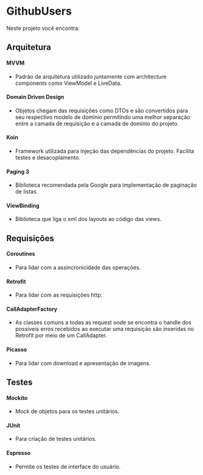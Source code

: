 # GithubUsers
Neste projeto você encontra:

## Arquitetura
#### MVVM 
- Padrão de arquitetura utilizado juntamente com architecture components como ViewModel e LiveData. 
#### Domain Driven Design
- Objetos chegam das requisições como DTOs e são convertidos para seu respectivo modelo de domínio permitindo uma melhor separação entre a camada de requisição e a camada de domínio do projeto.
#### Koin 
- Framework utilizada para injeção das dependências do projeto. Facilita testes e desacoplamento.
#### Paging 3 
- Biblioteca recomendada pela Google para implementação de paginação de listas.
#### ViewBinding 
- Biblioteca que liga o xml dos layouts ao código das views.
## Requisições
#### Coroutines 
- Para lidar com a assincronicidade das operações.
#### Retrofit 
- Para lidar com as requisições http.
#### CallAdapterFactory 
- As classes comuns a todas as request onde se encontra o handle dos possíveis erros recebidos ao executar uma requisição são inseridas no Retrofit por meio de um CallAdapter.
#### Picasso 
- Para lidar com download e apresentação de imagens.
## Testes
#### Mockito
- Mock de objetos para os testes unitários. 
#### JUnit
- Para criação de testes unitários.
#### Espresso
- Permite os testes de interface do usuário.
